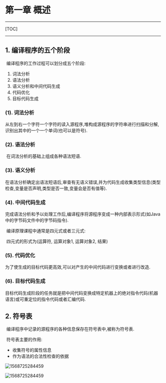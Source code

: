 # 第一章 概述

------

[TOC]

------

## 1. 编译程序的五个阶段

​		编译程序的工作过程可以划分成五个阶段:

1.  词法分析
1.  语法分析
1.  语义分析和中间代码生成
1.  代码优化
1.  目标代码生成

### (1). 词法分析

​		从左到右一个字符一个字符的读入源程序,堆构成源程序的字符串进行扫描和分解,识别出其中的一个一个单词(也可以是符号).

### (2). 语法分析

​		在词法分析的基础上组成各种语法短语. 

### (3). 语义分析

​		在语法分析确定出语法短语后,审查有无语义错误,并为代码生成收集类型信息(类型检查,变量是否声明,类型是否一致,变量会是否有值等).

### (4). 中间代码生成

​		完成语法分析和予以处理工作后,编译程序将源程序变成一种内部表示形式(如Java中的字节码文件中的字节码指令).

​		编译原理课程中通常是四元式或者三元式:

​		四元式的形式为(运算符, 运算对象1, 运算对象2, 结果)

### (5). 代码优化

​		为了使生成的目标代码更高效,可以对产生的中间代码进行变换或者进行改造.

### (6). 目标代码生成

​		目标代码生成阶段的任务就是把中间代码变换成特定机器上的绝对指令代码(机器语言)或可重定位的指令代码或者汇编代码.

## 2. 符号表

​		编译程序中记录的源程序的各种信息保存在符号表中,被称为符号表.

​		符号表主要的作用:

-   收集符号的属性信息
-   作为语法的合法性检查的依据



![1568725284459](/home/benjamin/.config/Typora/typora-user-images/1568725284459.png)

![1568725284459](http://benjaminlee.cn:8989/hello/images/1568725284459.png)

